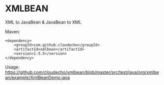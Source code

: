 # XMLBEAN
XML to JavaBean &amp; JavaBean to XML

Maven:

	<dependency>
		<groupId>com.github.cloudecho</groupId>
		<artifactId>xmlbean</artifactId>
		<version>1.5.5</version>
	</dependency>

Usage:
https://github.com/cloudecho/xmlbean/blob/master/src/test/java/org/xmlbean/example/XmlBeanDemo.java
